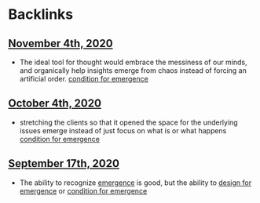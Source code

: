 
# Backlinks
## [November 4th, 2020](<November 4th, 2020.md>)
-  The ideal tool for thought would embrace the messiness of our minds, and organically help insights emerge from chaos instead of forcing an artificial order. [condition for emergence](<condition for emergence.md>)

## [October 4th, 2020](<October 4th, 2020.md>)
- stretching the clients so that it opened the space for the underlying issues emerge instead of just focus on what is or what happens [condition for emergence](<condition for emergence.md>)

## [September 17th, 2020](<September 17th, 2020.md>)
- The ability to recognize [emergence](<emergence.md>) is good, but the ability to [design for emergence](<design for emergence.md>) or [condition for emergence](<condition for emergence.md>)

